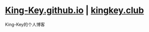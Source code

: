 # [King-Key.github.io](https://king-key.github.io) | [kingkey.club](https://kingkey.club)
King-Key的个人博客
